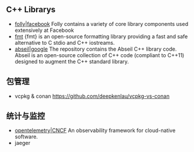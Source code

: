 ## C++ Librarys
* [folly|facebook](https://github.com/facebook/folly) Folly contains a variety of core library components used extensively at Facebook
* [fmt](https://github.com/fmtlib/fmt) {fmt} is an open-source formatting library providing a fast and safe alternative to C stdio and C++ iostreams.
* [abseil|google](https://github.com/abseil/abseil-cpp) The repository contains the Abseil C++ library code. Abseil is an open-source collection of C++ code (compliant to C++11) designed to augment the C++ standard library.
## 包管理
* vcpkg & conan  https://github.com/deepkenlau/vcpkg-vs-conan

## 统计与监控
* [opentelemetry|CNCF](https://github.com/open-telemetry) An observability framework for cloud-native software.
* jaeger
